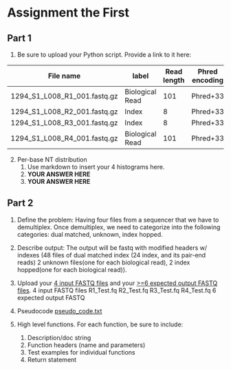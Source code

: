 # Assignment the First

## Part 1
1. Be sure to upload your Python script. Provide a link to it here:

| File name | label | Read length | Phred encoding |
|---|---|---|---|
| 1294_S1_L008_R1_001.fastq.gz | Biological Read | 101 | Phred+33 |
| 1294_S1_L008_R2_001.fastq.gz | Index | 8 | Phred+33 |
| 1294_S1_L008_R3_001.fastq.gz | Index | 8 | Phred+33 |
| 1294_S1_L008_R4_001.fastq.gz | Biological Read | 101 | Phred+33 |

2. Per-base NT distribution
    1. Use markdown to insert your 4 histograms here.
    2. **YOUR ANSWER HERE**
    3. **YOUR ANSWER HERE**
    
## Part 2
1. Define the problem: Having four files from a sequencer that we have to demultiplex. Once demultiplex, we need to categorize into the following categories: dual matched, unknown, index hopped.
2. Describe output: The output will be fastq with modified headers w/ indexes (48 files of dual matched index (24 index, and its pair-end reads) 2 unknown files(one for each biological read), 2 index hopped(one for each biological read)). 
3. Upload your [4 input FASTQ files](../TEST-input_FASTQ) and your [>=6 expected output FASTQ files](../TEST-output_FASTQ).
4 input FASTQ files
    R1_Test.fq
    R2_Test.fq
    R3_Test.fq
    R4_Test.fq
6 expected output FASTQ 




4. Pseudocode [pseudo_code.txt](./pseudo_code.txt)
5. High level functions. For each function, be sure to include:
    1. Description/doc string
    2. Function headers (name and parameters)
    3. Test examples for individual functions
    4. Return statement
